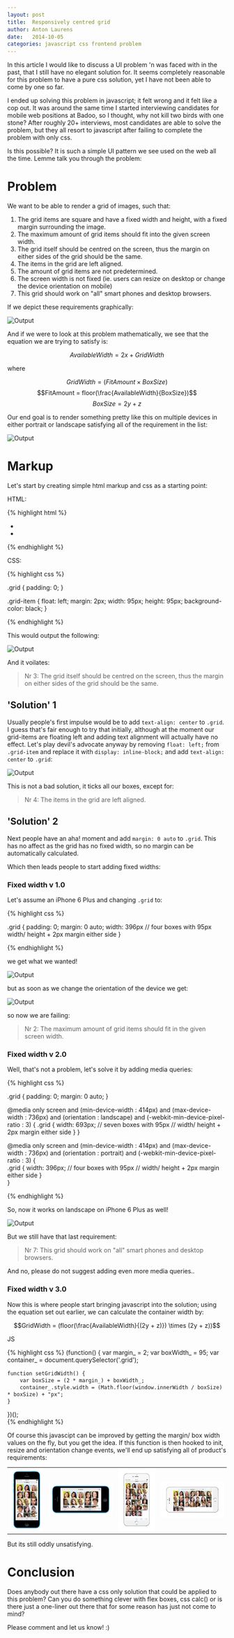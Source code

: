 ```yaml
---
layout: post
title:  Responsively centred grid
author: Anton Laurens
date:   2014-10-05
categories: javascript css frontend problem
---
```


In this article I would like to discuss a UI problem 'n was faced with in the past, that I still have no elegant solution for. It seems completely reasonable for this
problem to have a pure css solution, yet I have not been able to come by one so far.

I ended up solving this problem in javascript; it felt wrong and it felt like a cop out. It was around the same time I started interviewing candidates for mobile web positions at Badoo, 
so I thought, why not kill two birds with one stone? After roughly 20+ interviews, most candidates are able to solve the problem, but they all resort to javascript after failing to complete the problem with only css.

Is this possible? It is such a simple UI pattern we see used on the web all the time. Lemme talk you through the problem:

# Problem

We want to be able to render a grid of images, such that:

1. The grid items are square and have a fixed width and height, with a fixed margin surrounding the image.
2. The maximum amount of grid items should fit into the given screen width.
3. The grid itself should be centred on the screen, thus the margin on either sides of the grid should be the same.
4. The items in the grid are left aligned.
5. The amount of grid items are not predetermined.
6. The screen width is not fixed (ie. users can resize on desktop or change the device orientation on mobile)
7. This grid should work on "all" smart phones and desktop browsers.

If we depict these requirements graphically:

![Output]({{page.imgdir}}/boxes.png)

And if we were to look at this problem mathematically, we see that the equation we are trying to satisfy is:

$$AvailableWidth = 2x + GridWidth$$

where

$$GridWidth = (FitAmount \times BoxSize)$$
$$FitAmount = floor(\frac{AvailableWidth}{BoxSize})$$
$$BoxSize =  2y + z$$

Our end goal is to render something pretty like this on multiple devices in either portrait or landscape satisfying all of the requirement in the list: 

![Output]({{page.imgdir}}/03.png)


# Markup

Let's start by creating simple html markup and css as a starting point:

HTML:

{% highlight html %}

<ul class="grid">
    <li class="grid-item"></li>
    <li class="grid-item"></li>
    <! -- more grid items -->
</ul>

{% endhighlight %}

CSS:

{% highlight css %}

.grid {
    padding: 0;
}

.grid-item {
    float: left;
    margin: 2px;
    width: 95px;
    height: 95px;
    background-color: black;
}

{% endhighlight %}

This would output the following:

![Output]({{page.imgdir}}/initial.png)

And it voilates:

> Nr 3: The grid itself should be centred on the screen, thus the margin on either sides of the grid should be the same.

## 'Solution' 1

Usually people's first impulse would be to add `text-align: center` to `.grid`. I guess that's fair enough to try that initially, although at the moment our grid-items are floating left and adding text alignment will actually have no effect. Let's play devil's advocate anyway by removing `float: left;` from `.grid-item` and replace it with `display: inline-block;` and add `text-align: center` to `.grid`:

![Output]({{page.imgdir}}/solution_1.png)

This is not a bad solution, it ticks all our boxes, except for:

> Nr 4:  The items in the grid are left aligned.

## 'Solution' 2

Next people have an aha! moment and add `margin: 0 auto` to `.grid`. This has no affect as the grid has no fixed width, so no margin can be automatically calculated.

Which then leads people to start adding fixed widths:

### Fixed width v 1.0

Let's assume an iPhone 6 Plus and changing `.grid` to:

{% highlight css %}

.grid {
    padding: 0;
    margin: 0 auto;
    width: 396px // four boxes with 95px width/ height + 2px margin either side
}

{% endhighlight %}

we get what we wanted!

![Output]({{page.imgdir}}/solution_2_1_1.png)

but as soon as we change the orientation of the device we get:

![Output]({{page.imgdir}}/solution_2_1_2.png)

so now we are failing: 

> Nr 2: The maximum amount of grid items should fit in the given screen width.

### Fixed width v 2.0

Well, that's not a problem, let's solve it by adding media queries:

{% highlight css %}

.grid {
    padding: 0;
    margin: 0 auto;
}

@media only screen
and (min-device-width : 414px)
and (max-device-width : 736px)
and (orientation : landscape)
and (-webkit-min-device-pixel-ratio : 3) {
    .grid {
        width: 693px; // seven boxes with 95px
                      // width/ height + 2px margin either side
    }
}

@media only screen
and (min-device-width : 414px)
and (max-device-width : 736px)
and (orientation : portrait)
and (-webkit-min-device-pixel-ratio : 3) {    
    .grid {
        width: 396px; // four boxes with 95px 
                      // width/ height + 2px margin either side
    }    
}

{% endhighlight %}


So, now it works on landscape on iPhone 6 Plus as well!


![Output]({{page.imgdir}}/solution_2_2.png)

But we still have that last requirement:

> Nr 7: This grid should work on "all" smart phones and desktop browsers.

And no, please do not suggest adding even more media queries..

### Fixed width v 3.0

Now this is where people start bringing javascript into the solution; using the equation set out earlier, we can calculate the container width by:
 
$$GridWidth = (floor(\frac{AvailableWidth}{(2y + z)}) \times (2y + z))$$

JS

{% highlight css %}
(function() {
    var margin_ = 2;
    var boxWidth_ = 95;
    var container_ = document.querySelector('.grid');

    function setGridWidth() {
        var boxSize = (2 * margin_) + boxWidth_;
        container_.style.width = (Math.floor(window.innerWidth / boxSize) * boxSize) + "px";
    }

})();    
{% endhighlight %}

Of course this javascipt can be improved by getting the margin/ box width values on the fly, but you get the idea. If this function is then hooked to init, resize and orientation change events,
we'll end up satisfying all of product's requirements:

<table>
<tr>
    <td><img src="/images/css-centre-boxes/02.png"/></td>
    <td><img src="/images/css-centre-boxes/01.png"/></td>
    <td><img src="/images/css-centre-boxes/04.png"/></td>
    <td><img src="/images/css-centre-boxes/03.png"/></td>
</tr>
</table>

But its still oddly unsatisfying.

# Conclusion 

Does anybody out there have a css only solution that could be applied to this problem? Can you do something clever with flex boxes, css calc() or is there just
a one-liner out there that for some reason has just not come to mind?

Please comment and let us know! :)